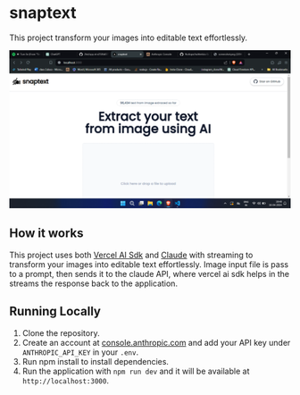 # snaptext

This project transform your images into editable text effortlessly.

![Text from Image Generator](./public/thumbnail.png)

## How it works

This project uses both [Vercel AI Sdk](https://sdk.vercel.ai) and [Claude](https://claude.ai) with streaming to transform your images into editable text effortlessly. Image input file is pass to a prompt, then sends it to the claude API, where vercel ai sdk helps in the streams the response back to the application.

## Running Locally

1. Clone the repository.
2. Create an account at [console.anthropic.com](https://console.anthropic.com/settings/keys) and add your API key under `ANTHROPIC_API_KEY` in your `.env`.
3. Run npm install to install dependencies.
4. Run the application with `npm run dev` and it will be available at `http://localhost:3000`.
